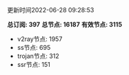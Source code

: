更新时间2022-06-28 09:28:53

**总订阅: 397**
**总节点: 16187**
**有效节点: 3115**
- v2ray节点: 1957
- ss节点: 695
- trojan节点: 312
- ssr节点: 151
